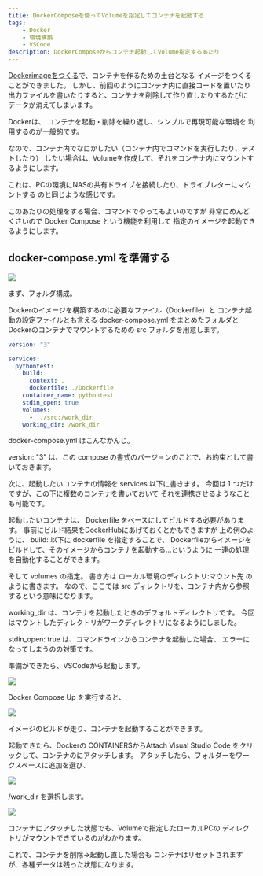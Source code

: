 ```yaml
---
title: DockerComposeを使ってVolumeを指定してコンテナを起動する
tags:
    - Docker
    - 環境構築
    - VSCode
description: DockerComposeからコンテナ起動してVolume指定するあたり
---
```


[Dockerimageをつくる](00_dockerfile.md)で、コンテナを作るための土台となる
イメージをつくることができました。
しかし、前回のようにコンテナ内に直接コードを置いたり
出力ファイルを書いたりすると、コンテナを削除して作り直したりするたびに
データが消えてしまいます。

Dockerは、 コンテナを起動・削除を繰り返し、シンプルで再現可能な環境を
利用するのが一般的です。

なので、コンテナ内でなにかしたい（コンテナ内でコマンドを実行したり、テストしたり）
したい場合は、Volumeを作成して、それをコンテナ内にマウントするようにします。

これは、PCの環境にNASの共有ドライブを接続したり、ドライブレターにマウントする
のと同じような感じです。

このあたりの処理をする場合、コマンドでやってもよいのですが
非常にめんどくさいので Docker Compose という機能を利用して
指定のイメージを起動できるようにします。

## docker-compose.yml を準備する

![](https://gyazo.com/0f4c0a6d94de74022aee959580c32caa.png)

まず、フォルダ構成。

Dockerのイメージを構築するのに必要なファイル（Dockerfile）と
コンテナ起動の設定ファイルとも言える docker-compose.yml をまとめたフォルダと
Dockerのコンテナでマウントするための src フォルダを用意します。

```yml
version: "3"

services:
  pythontest:
    build:
      context: .
      dockerfile: ./Dockerfile
    container_name: pythontest
    stdin_open: true
    volumes:
      - ../src:/work_dir
    working_dir: /work_dir
```

docker-compose.yml はこんなかんじ。

version: "3" は、この compose の書式のバージョンのことで、お約束として書いておきます。

次に、起動したいコンテナの情報を services 以下に書きます。
今回は１つだけですが、この下に複数のコンテナを書いておいて
それを連携させるようなことも可能です。

起動したいコンテナは、 Dockerfile をベースにしてビルドする必要があります。
事前にビルド結果をDockerHubにあげておくとかもできますが
上の例のように、 build: 以下に dockerfile を指定することで、
Dockerfileからイメージをビルドして、そのイメージからコンテナを起動する...というように
一連の処理を自動化することができます。

そして volumes の指定。
書き方は ローカル環境のディレクトリ:マウント先
のように書きます。
なので、ここでは src ディレクトリを、コンテナ内から参照するという意味になります。

working_dir は、コンテナを起動したときのデフォルトディレクトリです。
今回はマウントしたディレクトリがワークディレクトリになるようにしました。

stdin_open: true は、コマンドラインからコンテナを起動した場合、
エラーになってしまうのの対策です。

準備ができたら、VSCodeから起動します。

![](https://gyazo.com/13df3b72eb41d0b7135af6327730cfa8.png)

Docker Compose Up を実行すると、

![](https://gyazo.com/054070476d8e34ccffa06523137d09d3.png)

イメージのビルドが走り、コンテナを起動することができます。

起動できたら、Dockerの CONTAINERSからAttach Visual Studio Code
をクリックして、コンテナのにアタッチします。
アタッチしたら、フォルダーをワークスペースに追加を選び、

![](https://gyazo.com/ad524548521c35a8c4cc413eddb58e66.png)

/work_dir を選択します。

![](https://gyazo.com/85367ed2bdde44fe187f2864663ea085.png)

コンテナにアタッチした状態でも、Volumeで指定したローカルPCの
ディレクトリがマウントできているのがわかります。

これで、コンテナを削除→起動し直した場合も
コンテナはリセットされますが、各種データは残った状態になります。